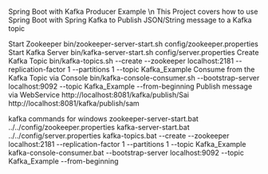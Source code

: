 Spring Boot with Kafka Producer Example \n
This Project covers how to use Spring Boot with Spring Kafka to Publish JSON/String message to a Kafka topic

Start Zookeeper
bin/zookeeper-server-start.sh config/zookeeper.properties
Start Kafka Server
bin/kafka-server-start.sh config/server.properties
Create Kafka Topic
bin/kafka-topics.sh --create --zookeeper localhost:2181 --replication-factor 1 --partitions 1 --topic Kafka_Example
Consume from the Kafka Topic via Console
bin/kafka-console-consumer.sh --bootstrap-server localhost:9092 --topic Kafka_Example --from-beginning
Publish message via WebService
http://localhost:8081/kafka/publish/Sai
http://localhost:8081/kafka/publish/sam

kafka commands for windows
zookeeper-server-start.bat ../../config/zookeeper.properties
kafka-server-start.bat ../../config/server.properties
kafka-topics.bat --create --zookeeper localhost:2181 --replication-factor 1 --partitions 1 --topic Kafka_Example
kafka-console-consumer.bat --bootstrap-server localhost:9092 --topic Kafka_Example --from-beginning
